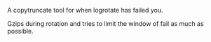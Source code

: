 A copytruncate tool for when logrotate has failed you.

Gzips during rotation and tries to limit the window of fail as much as possible.
